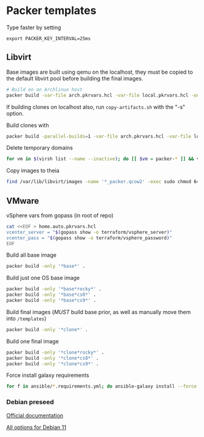 # Packer templates

Type faster by setting
```
export PACKER_KEY_INTERVAL=25ms
```

## Libvirt

Base images are built using qemu on the localhost,
they must be copied to the default libvirt pool before building the final images.

```sh
# Build on an Archlinux host
packer build -var-file arch.pkrvars.hcl -var-file local.pkrvars.hcl -only 'qemu*' .
```

If building clones on localhost also, run `copy-artifacts.sh` with the "-s" option.

Build clones with

```sh
packer build -parallel-builds=1 -var-file arch.pkrvars.hcl -var-file local.pkrvars.hcl -only 'libvirt*' .
```

Delete temporary domains

```sh
for vm in $(virsh list --name --inactive); do [[ $vm = packer-* ]] && virsh undefine --nvram --tpm "$vm"; done
```

Copy images to theia

```sh
find /var/lib/libvirt/images -name '*_packer.qcow2' -exec sudo chmod 644 {} \; -exec rsync -vh --progress {} root@theia:{} \;
```

## VMware

vSphere vars from gopass (in root of repo)

```sh
cat <<EOF > home.auto.pkrvars.hcl
vcenter_server = "$(gopass show -o terraform/vsphere_server)"
vcenter_pass = "$(gopass show -o terraform/vsphere_password)"
EOF
```

Build all base image

```sh
packer build -only '*base*' .
```

Build just one OS base image

```sh
packer build -only '*base*rocky*' .
packer build -only '*base*cs8*' .
packer build -only '*base*cs9*' .
```

Build final images (*MUST* build base prior, as well as manually move them into `/templates`)

```sh
packer build -only '*clone*' .
```

Build one final image

```sh
packer build -only '*clone*rocky*' .
packer build -only '*clone*cs8*' .
packer build -only '*clone*cs9*' .
```

Force install galaxy requirements

```sh
for f in ansible/*.requirements.yml; do ansible-galaxy install --force -r "$f"; done
```

### Debian preseed

[Official documentation](https://wiki.debian.org/DebianInstaller/Preseed)

[All options for Debian 11](https://preseed.debian.net/debian-preseed/bullseye/amd64-main-full.txt)
